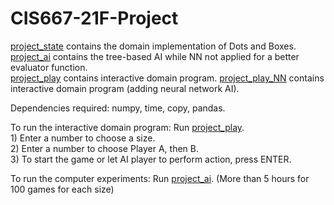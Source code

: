 # CIS667-21F-Project  

[project_state](project_state.py) contains the domain implementation of Dots and Boxes.  
[project_ai](project_ai.py) contains the tree-based AI while NN not applied for a better evaluator function.  
[project_play](project_play.py) contains interactive domain program.
[project_play_NN](project_play_NN.py) contains interactive domain program (adding neural network AI).

Dependencies required: numpy, time, copy, pandas.  

To run the interactive domain program: Run [project_play](project_play.py).  
			1) Enter a number to choose a size.  
			2) Enter a number to choose Player A, then B.  
			3) To start the game or let AI player to perform action, press ENTER.  
			
To run the computer experiments: Run [project_ai](project_ai.py). (More than 5 hours for 100 games for each size)

